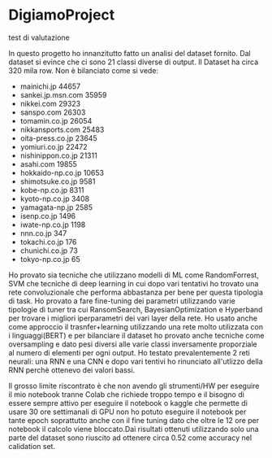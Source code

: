 # DigiamoProject
test di valutazione

In questo progetto ho innanzitutto fatto un analisi del dataset fornito. Dal dataset si evince che ci sono 21 classi diverse di output. Il Dataset ha circa 320 mila row. Non è bilanciato come si vede:

* mainichi.jp             44657
* sankei.jp.msn.com       35959
* nikkei.com              29323
* sanspo.com              26303
* tomamin.co.jp           26054
* nikkansports.com        25483
* oita-press.co.jp        23645
* yomiuri.co.jp           22472
* nishinippon.co.jp       21311
* asahi.com               19855
* hokkaido-np.co.jp       10653
* shimotsuke.co.jp        9581
* kobe-np.co.jp           8311
* kyoto-np.co.jp          3408
* yamagata-np.jp          2585
* isenp.co.jp             1496
* iwate-np.co.jp          1198
* nnn.co.jp               347
* tokachi.co.jp           176
* chunichi.co.jp          73
* tokyo-np.co.jp          65


Ho provato sia tecniche che utilizzano modelli di ML come RandomForrest, SVM che tecniche di deep learning in cui dopo vari tentativi ho trovato una rete convoluzionale che performa abbastanza per bene per questa tipologia di task. Ho provato a fare fine-tuning dei  parametri utilizzando varie  tipologie di tuner tra cui RansomSearch, BayesianOptimization e Hyperband per trovare i migliori iperparametri dei vari layer della rete. Ho usato anche come approccio il trasnfer+learning utilizzando una rete molto utilizzata con i linguaggi(BERT) e per bilanciare il dataset ho provato anche tecniche come oversampling e dato pesi diversi alle varie classi inversamente proporziale al numero di elementi per ogni output. Ho testato prevalentemente 2 reti neurali: una RNN e una CNN e dopo vari tentivi ho rinunciato all'utlizzo della RNN perchè ottenevo dei valori bassi.


Il grosso limite riscontrato è che non avendo gli strumenti/HW per eseguire il mio notebook tranne Colab che richiede troppo tempo e il bisogno di essere sempre attivo per eseguire il notebook o kaggle che permette di usare 30 ore settimanali di GPU non ho potuto eseguire il notebook per tante epoch soprattutto anche con il fine tuning dato che oltre le 12 ore per notebook il calcolo viene bloccato.Dai risultati ottenuti utilizzando solo una parte del dataset sono riuscito ad ottenere circa 0.52 come accuracy nel calidation set. 

